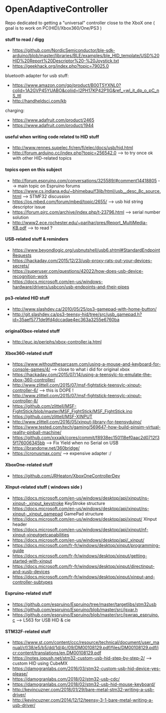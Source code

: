 # OpenAdaptiveController
Repo dedicated to getting a "universal" controller close to the XboX one ( goal is to work on PC(HID)/Xbox360/One/PS3 )

#### stuff to read / digg
- https://github.com/NordicSemiconductor/ble-sdk-arduino/blob/master/libraries/BLE/examples/ble_HID_template/USD%20HID%20Report%20Descriptor%20-%20Joystick.txt
- https://geekhack.org/index.php?topic=79025.0

bluetooth adapter for usb stuff:  
- https://www.amazon.com/gp/product/B00T5YXNL0?colid=1A2GVP45YUABO&coliid=I2PH17KP42P1IG&ref_=wl_it_dp_o_pC_nS_ttl
- http://handheldsci.com/kb

charging:  
- https://www.adafruit.com/product/2465
- https://www.adafruit.com/product/1944

#### useful when writing code related to HID stuff
- http://www.rennes.supelec.fr/ren/fi/elec/docs/usb/hid.html
- http://forum.arduino.cc/index.php?topic=256542.0 --> to try once ok with other HID-related topics

#### topics open on this subject
- http://forum.espruino.com/conversations/325589/#comment14418805 --> main topic on Espruino forums
- https://www.cs.indiana.edu/~bhimebau/f3lib/html/usb__desc_8c_source.html --> STMF32 discussion
- https://os.mbed.com/forum/mbed/topic/2655/ --> usb hid string descriptor issue
- https://forum.pjrc.com/archive/index.php/t-23796.html --> serial number solution
- http://www2.ece.rochester.edu/~parihar/pres/Report_MultiMedia-KB.pdf --> to read ?

#### USB-related stuff & reminders
- https://www.beyondlogic.org/usbnutshell/usb6.shtml#StandardEndpointRequests
- https://hackaday.com/2015/12/23/usb-proxy-rats-out-your-devices-secrets/
- https://superuser.com/questions/42022/how-does-usb-device-recognition-work
- https://docs.microsoft.com/en-us/windows-hardware/drivers/usbcon/usb-endpoints-and-their-pipes

#### ps3-related HID stuff
- http://www.slashdev.ca/2010/05/25/ps3-gamepad-with-home-button/
- http://git.slashdev.ca/ps3-teensy-hid/tree/src/usb_gamepad.h?id=35aef5771de9fd4dccadae4ec363a3255e6760ba

#### originalXbox-related stuff
- http://euc.jp/periphs/xbox-controller.ja.html

#### Xbox360-related stuff
- https://www.withoutthesarcasm.com/using-a-mouse-and-keyboard-for-console-games/4/ --> close to what i did for original xbox
- https://hackaday.com/2015/07/14/using-a-teensylc-to-emulate-the-xbox-360-controller/
- http://www.zlittell.com/2015/07/msf-fightstick-teensylc-xinput-controller-6/ --> this is DOPE !
- http://www.zlittell.com/2015/07/msf-fightstick-teensylc-xinput-controller-8/
- https://github.com/zlittell/MSF-FightStick/blob/master/MSF_FightStick/MSF_FightStick.ino
- https://github.com/zlittell/MSF-XINPUT
- http://www.zlittell.com/2016/05/xinput-library-for-teensyduino/
- https://www.tested.com/tech/gaming/569647-how-build-pinsim-virtual-reality-pinball-machine/
- https://github.com/xxxajk/cores/commit/f8938ec150118ef0aac2d0712f35f176006345bb --> Fix Yield when no Serial on USB
- https://brandonw.net/360bridge/
- https://cronusmax.com/ --> expensive adapter :/

#### XboxOne-related stuff
- https://github.com/JRHeaton/XboxOneControllerDev

#### XInput-related stuff ( windows side )
- https://docs.microsoft.com/en-us/windows/desktop/api/xinput/ns-xinput-_xinput_keystroke KeyStroke structure
- https://docs.microsoft.com/en-us/windows/desktop/api/xinput/ns-xinput-_xinput_gamepad GamePad structure
- https://docs.microsoft.com/en-us/windows/desktop/api/xinput/ XInput header
- https://docs.microsoft.com/en-us/windows/desktop/api/xinput/nf-xinput-xinputgetcapabilities
- https://docs.microsoft.com/en-us/windows/desktop/api/_xinput/
- https://docs.microsoft.com/fr-fr/windows/desktop/xinput/programming-guide
- https://docs.microsoft.com/fr-fr/windows/desktop/xinput/getting-started-with-xinput
- https://docs.microsoft.com/fr-fr/windows/desktop/xinput/directinput-and-xusb-devices
- https://docs.microsoft.com/fr-fr/windows/desktop/xinput/xinput-and-controller-subtypes

#### Espruino-related stuff
- https://github.com/espruino/Espruino/tree/master/targetlibs/stm32usb
- https://github.com/espruino/Espruino/blob/master/src/jsvar.h
- https://github.com/espruino/Espruino/blob/master/src/jswrap_espruino.c --> L563 for USB HID & cie

#### STM32F-related stuff
- https://www.st.com/content/ccc/resource/technical/document/user_manual/cf/38/e5/b5/dd/1d/4c/09/DM00108129.pdf/files/DM00108129.pdf/jcr:content/translations/en.DM00108129.pdf
- https://notes.iopush.net/stm32-custom-usb-hid-step-by-step-2/ --> custom HID using CubeMX
- https://damogranlabs.com/2016/03/stm32-custom-usb-hid-device-yes-please/
- https://damogranlabs.com/2018/02/stm32-usb-cdc/
- https://damogranlabs.com/2018/02/stm32-usb-hid-mouse-keyboard/
- http://kevincuzner.com/2018/01/29/bare-metal-stm32-writing-a-usb-driver/
- http://kevincuzner.com/2014/12/12/teensy-3-1-bare-metal-writing-a-usb-driver/
